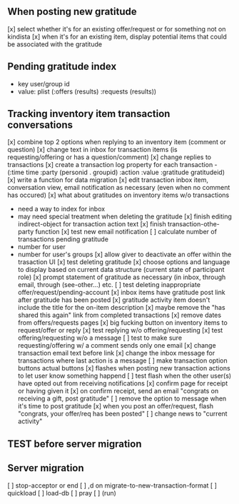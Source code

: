 ## When posting new gratitude
[x] select whether it's for an existing offer/request or for something not on kindista
[x] when it's for an existing item, display potential items that could be associated with the gratitude

## Pending gratitude index
- key user/group id
- value: plist (:offers (results) :requests (results))

## Tracking inventory item transaction conversations
[x] combine top 2 options when replying to an inventory item (comment or question)
[x] change text in inbox for transaction items (is requesting/offering or has a question/comment)
[x] change replies to transactions
[x] create a transaction log property for each transaction
     - (:time time :party (personid . groupid) :action :value :gratitude gratitudeid)
[x] write a function for data migration
[x] edit transaction inbox item, conversation view, email notification as necessary (even when no comment has occured)
[x] what about gratitudes on inventory items w/o transactions
   - need a way to index for inbox
   - may need special treatment when deleting the gratitude
[x] finish editing indirect-object for transaction action text
[x] finish transaction-othe-party function
[x] test new email notification
[ ] calculate number of transactions pending gratitude
   - number for user
   - number for user's groups
[x] allow giver to deactivate an offer within the trasaction UI
[x] test deleting gratitude
[x] choose options and language to display based on current data structure (current state of participant role)
[x] prompt statement of gratitude as necessary (in inbox, through email, through (see-other...) etc.
[ ] test deleting inappropriate offer/request/pending-account
[x] inbox items have gratitude post link after gratitude has been posted
[x] gratitude activity item doesn't include the title for the on-item description
[x] maybe remove the "has shared this again" link from completed transactions
[x] remove dates from offers/requests pages
[x] big fucking button on inventory items to request/offer or reply
[x] test replying w/o offering/requesting
[x] test offering/requesting w/o a message
[ ] test to make sure requesting/offering w/ a comment sends only one email
[x] change transaction email text before link
[x] change the inbox message for transactions where last action is a message
[ ] make transaction option buttons actual buttons
[x] flashes when posting new transaction actions to let user know something happend
[ ] test flash when the other user(s) have opted out from receiving notifications
[x] confirm page for receipt or having given it
[x] on confirm receipt, send an email "congrats on receiving a gift, post gratitude"
[ ] remove the option to message when it's time to post gratitude
[x] when you post an offer/request, flash "congrats, your offer/req has been posted"
[ ] change news to "current activity"

## TEST before server migration

## Server migration
[ ] stop-acceptor or end
[ ] ,d on migrate-to-new-transaction-format
[ ] quickload
[ ] load-db
[ ] pray
[ ] (run)

